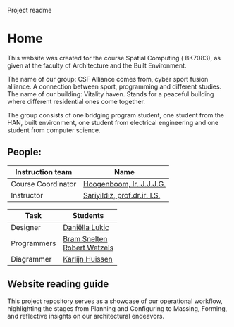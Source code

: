 Project readme
# Home
This website was created for the  course Spatial Computing ( BK7083), as given at the faculty of Architecture and the Built Environment.

The name of our group: CSF Alliance comes from, cyber sport fusion alliance. A connection between sport, programming and different studies. The name of our building: Vitality haven. Stands for a peaceful building where different residential ones come together. 

The group consists of one bridging program student, one student from the HAN, built environment, one student from electrical engineering and one student from computer science. 

## People: 

| Instruction team  | Name |
| ------------- | ------------- |
| Course Coordinator  | [Hoogenboom, Ir. J.J.J.G.](mailto:J.J.J.G.Hoogenboom@tudelft.nl)  |
| Instructor  | [Sariyildiz, prof.dr.ir. I.S.](mailto:I.S.Sariyildiz@tudelft.nl)  |



| Task  | Students |
| ------------- | ------------- |
| Designer  | [Daniëlla Lukic](mailto:6054781)  |
| Programmers  | [Bram Snelten](mailto:5519365)<br>[Robert Wetzels](mailto:5175550)  |
| Diagrammer  | [Karlijn Huissen](mailto:5920442)  |

## Website reading guide
This project repository serves as a showcase of our operational workflow, highlighting the  stages from Planning and Configuring to Massing, Forming, and reflective insights on our architectural endeavors.
